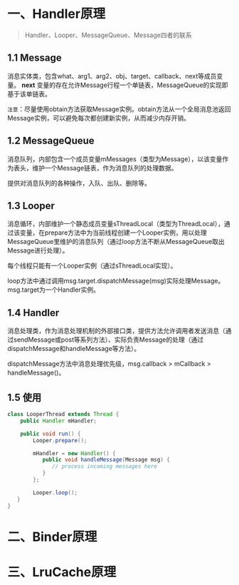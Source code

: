 # 一、Handler原理
> Handler、Looper、MessageQueue、Message四者的联系


## 1.1 Message


消息实体类，包含what、arg1、arg2、obj、target、callback、next等成员变量。
**next** 变量的存在允许Message行程一个单链表，MessageQueue的实现即基于该单链表。

`注意`：尽量使用obtain方法获取Message实例。obtain方法从一个全局消息池返回Message实例，可以避免每次都创建新实例，从而减少内存开销。


## 1.2 MessageQueue


消息队列，内部包含一个成员变量mMessages（类型为Message），以该变量作为表头，维护一个Message链表，作为消息队列的处理数据。

提供对消息队列的各种操作，入队、出队、删除等。


## 1.3 Looper


消息循环，内部维护一个静态成员变量sThreadLocal（类型为ThreadLocal<Looper>），通过该变量，在prepare方法中为当前线程创建一个Looper实例，用以处理MessageQueue里维护的消息队列（通过loop方法不断从MessageQueue取出Message进行处理）。

每个线程只能有一个Looper实例（通过sThreadLocal实现）。

loop方法中通过调用msg.target.dispatchMessage(msg)实际处理Message。msg.target为一个Handler实例。


## 1.4 Handler


消息处理类，作为消息处理机制的外部接口类，提供方法允许调用者发送消息（通过sendMessage或post等系列方法）、实际负责Message的处理（通过dispatchMessage和handleMessage等方法）。

dispatchMessage方法中消息处理优先级，msg.callback > mCallback > handleMessage()。


## 1.5 使用


```java
class LooperThread extends Thread {
    public Handler mHandler;

    public void run() {
        Looper.prepare();

        mHandler = new Handler() {
           public void handleMessage(Message msg) {
              // process incoming messages here
           }
        };

        Looper.loop();
   }
}
```


# 二、Binder原理


# 三、LruCache原理
